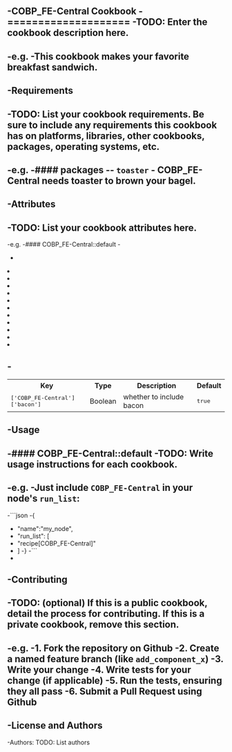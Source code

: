 -COBP_FE-Central Cookbook
-====================
-TODO: Enter the cookbook description here.
-
-e.g.
-This cookbook makes your favorite breakfast sandwich.
-
-Requirements
-------------
-TODO: List your cookbook requirements. Be sure to include any requirements this cookbook has on platforms, libraries, other cookbooks, packages, operating systems, etc.
-
-e.g.
-#### packages
-- `toaster` - COBP_FE-Central needs toaster to brown your bagel.
-
-Attributes
-----------
-TODO: List your cookbook attributes here.
-
-e.g.
-#### COBP_FE-Central::default
-<table>
-  <tr>
-    <th>Key</th>
-    <th>Type</th>
-    <th>Description</th>
-    <th>Default</th>
-  </tr>
-  <tr>
-    <td><tt>['COBP_FE-Central']['bacon']</tt></td>
-    <td>Boolean</td>
-    <td>whether to include bacon</td>
-    <td><tt>true</tt></td>
-  </tr>
-</table>
-
-Usage
------
-#### COBP_FE-Central::default
-TODO: Write usage instructions for each cookbook.
-
-e.g.
-Just include `COBP_FE-Central` in your node's `run_list`:
-
-```json
-{
-  "name":"my_node",
-  "run_list": [
-    "recipe[COBP_FE-Central]"
-  ]
-}
-```
-
-Contributing
-------------
-TODO: (optional) If this is a public cookbook, detail the process for contributing. If this is a private cookbook, remove this section.
-
-e.g.
-1. Fork the repository on Github
-2. Create a named feature branch (like `add_component_x`)
-3. Write your change
-4. Write tests for your change (if applicable)
-5. Run the tests, ensuring they all pass
-6. Submit a Pull Request using Github
-
-License and Authors
--------------------
-Authors: TODO: List authors